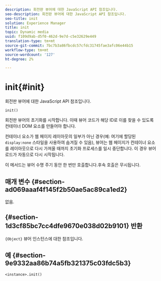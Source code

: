 ```yaml
---
description: 회전판 뷰어에 대한 JavaScript API 참조입니다.
seo-description: 회전판 뷰어에 대한 JavaScript API 참조입니다.
seo-title: init
solution: Experience Manager
title: init
topic: Dynamic media
uuid: f109d9ab-d5f0-462d-9e7d-c5e32629e449
translation-type: tm+mt
source-git-commit: 7bc7b3a86fbcdc57cfdc31745fae3afc06e44b15
workflow-type: tm+mt
source-wordcount: '127'
ht-degree: 2%

---
```



# init{#init}

회전판 뷰어에 대한 JavaScript API 참조입니다.

`init()`

회전판 뷰어의 초기화를 시작합니다. 이때 뷰어 코드가 해당 ID로 이를 찾을 수 있도록 컨테이너 DOM 요소를 만들어야 합니다.

컨테이너 요소가 웹 페이지 레이아웃의 일부가 아닌 경우(예: 여기에 할당된 `display:none` 스타일을 사용하여 숨겨질 수 있음), 뷰어는 웹 페이지가 컨테이너 요소를 레이아웃으로 다시 가져올 때까지 초기화 프로세스를 일시 중단합니다. 이 경우 뷰어 로드가 자동으로 다시 시작됩니다.

이 메서드는 뷰어 수명 주기 동안 한 번만 호출합니다.후속 호출은 무시됩니다.

## 매개 변수 {#section-ad069aaaf4f145f2b50ae5ac89ca1ed2}

없음.

## {#section-1d3cf85bc7cc4dfe9670e038d02b9101} 반환

`{Object}` 뷰어 인스턴스에 대한 참조입니다.

## 예 {#section-9e9332aa86b74a5fb321375c03fdc5b3}

```
<instance>.init()
```

